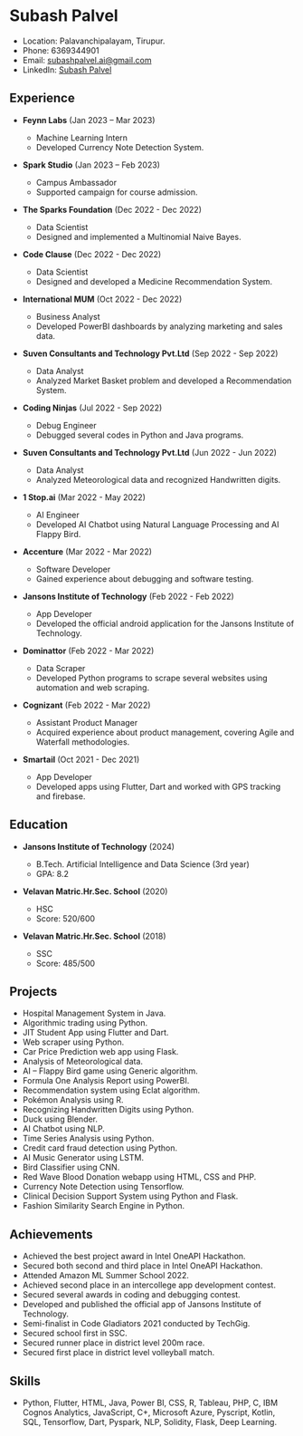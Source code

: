 # Subash Palvel

- Location: Palavanchipalayam, Tirupur.
- Phone: 6369344901
- Email: subashpalvel.ai@gmail.com
- LinkedIn: [Subash Palvel](https://www.linkedin.com/in/subashpalvel)

## Experience

- **Feynn Labs** (Jan 2023 – Mar 2023)
  - Machine Learning Intern
  - Developed Currency Note Detection System.

- **Spark Studio** (Jan 2023 – Feb 2023)
  - Campus Ambassador
  - Supported campaign for course admission.

- **The Sparks Foundation** (Dec 2022 - Dec 2022)
  - Data Scientist
  - Designed and implemented a Multinomial Naive Bayes.

- **Code Clause** (Dec 2022 - Dec 2022)
  - Data Scientist
  - Designed and developed a Medicine Recommendation System.

- **International MUM** (Oct 2022 - Dec 2022)
  - Business Analyst
  - Developed PowerBI dashboards by analyzing marketing and sales data.

- **Suven Consultants and Technology Pvt.Ltd** (Sep 2022 - Sep 2022)
  - Data Analyst
  - Analyzed Market Basket problem and developed a Recommendation System.

- **Coding Ninjas** (Jul 2022 - Sep 2022)
  - Debug Engineer
  - Debugged several codes in Python and Java programs.

- **Suven Consultants and Technology Pvt.Ltd** (Jun 2022 - Jun 2022)
  - Data Analyst
  - Analyzed Meteorological data and recognized Handwritten digits.

- **1 Stop.ai** (Mar 2022 - May 2022)
  - AI Engineer
  - Developed AI Chatbot using Natural Language Processing and AI Flappy Bird.

- **Accenture** (Mar 2022 - Mar 2022)
  - Software Developer
  - Gained experience about debugging and software testing.

- **Jansons Institute of Technology** (Feb 2022 - Feb 2022)
  - App Developer
  - Developed the official android application for the Jansons Institute of Technology.

- **Dominattor** (Feb 2022 - Mar 2022)
  - Data Scraper
  - Developed Python programs to scrape several websites using automation and web scraping.

- **Cognizant** (Feb 2022 - Mar 2022)
  - Assistant Product Manager
  - Acquired experience about product management, covering Agile and Waterfall methodologies.

- **Smartail** (Oct 2021 - Dec 2021)
  - App Developer
  - Developed apps using Flutter, Dart and worked with GPS tracking and firebase.

## Education

- **Jansons Institute of Technology** (2024)
  - B.Tech. Artificial Intelligence and Data Science (3rd year)
  - GPA: 8.2

- **Velavan Matric.Hr.Sec. School** (2020)
  - HSC
  - Score: 520/600

- **Velavan Matric.Hr.Sec. School** (2018)
  - SSC
  - Score: 485/500

## Projects

- Hospital Management System in Java.
- Algorithmic trading using Python.
- JIT Student App using Flutter and Dart.
- Web scraper using Python.
- Car Price Prediction web app using Flask.
- Analysis of Meteorological data.
- AI – Flappy Bird game using Generic algorithm.
- Formula One Analysis Report using PowerBI.
- Recommendation system using Eclat algorithm.
- Pokémon Analysis using R.
- Recognizing Handwritten Digits using Python.
- Duck using Blender.
- AI Chatbot using NLP.
- Time Series Analysis using Python.
- Credit card fraud detection using Python.
- AI Music Generator using LSTM.
- Bird Classifier using CNN.
- Red Wave Blood Donation webapp using HTML, CSS and PHP.
- Currency Note Detection using Tensorflow.
- Clinical Decision Support System using Python and Flask.
- Fashion Similarity Search Engine in Python.

## Achievements

- Achieved the best project award in Intel OneAPI Hackathon.
- Secured both second and third place in Intel OneAPI Hackathon.
- Attended Amazon ML Summer School 2022.
- Achieved second place in an intercollege app development contest.
- Secured several awards in coding and debugging contest.
- Developed and published the official app of Jansons Institute of Technology.
- Semi-finalist in Code Gladiators 2021 conducted by TechGig.
- Secured school first in SSC.
- Secured runner place in district level 200m race.
- Secured first place in district level volleyball match.

## Skills

- Python, Flutter, HTML, Java, Power BI, CSS, R, Tableau, PHP, C, IBM Cognos Analytics, JavaScript, C+, Microsoft Azure, Pyscript, Kotlin, SQL, Tensorflow, Dart, Pyspark, NLP, Solidity, Flask, Deep Learning.
